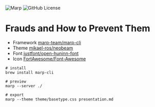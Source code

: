 ![Marp](https://img.shields.io/badge/marp--cli-4.2.3-0288d1?style=for-the-badge&logo=data:image/png;base64,iVBORw0KGgoAAAANSUhEUgAAAA4AAAAOCAYAAAAfSC3RAAAAUUlEQVQokWNgGD6AqePif3Sx9B2PMcQwNKFrTN/x+D9ejTBNyBphmnBqRNYE04isCatGdE1MHRf/o2vC0IhNE1PaXPwacWnCqxGfJoI2Dn4AAN0ZrMM1VUFvAAAAAElFTkSuQmCC) ![GitHub License](https://img.shields.io/github/license/iunn-sh/frauds-and-how-to-prevent-them?style=for-the-badge)

# Frauds and How to Prevent Them

* Framework [marp-team/marp-cli](https://github.com/marp-team/marp-cli)
* Theme [mikael-ros/neobeam](https://github.com/mikael-ros/neobeam)
* Font [justfont/open-huninn-font](https://github.com/justfont/open-huninn-font)
* Icon [FortAwesome/Font-Awesome](https://github.com/FortAwesome/Font-Awesome)

```
# install
brew install marp-cli

# preview
marp --server ./

# export
marp --theme theme/basetype.css presentation.md
```
